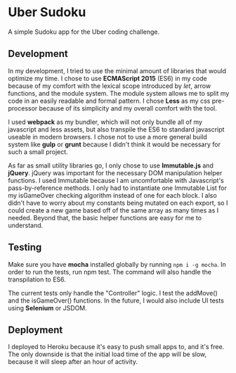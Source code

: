 # Uber Sudoku

A simple Sudoku app for the Uber coding challenge.

## Development

In my development, I tried to use the minimal amount of libraries that would optimize my time. I chose to use **ECMAScript 2015** (ES6) in my code because of my comfort with the lexical scope introduced by *let*, arrow functions, and the module system. The module system allows me to split my code in an easily readable and formal pattern. I chose **Less** as my css pre-processor because of its simplicity and my overall comfort with the tool.

I used **webpack** as my bundler, which will not only bundle all of my javascript and less assets, but also transpile the ES6 to standard javascript useable in modern browsers. I chose not to use a more general build system like **gulp** or **grunt** because I didn't think it would be necessary for such a small project.

As far as small utility libraries go, I only chose to use **Immutable.js** and **jQuery**. jQuery was important for the necessary DOM manipulation helper functions. I used Immutable because I am uncomfortable with Javascript's pass-by-reference methods. I only had to instantiate one Immutable List for my isGameOver checking algorithm instead of one for each block. I also didn't have to worry about my constants being mutated on each export, so I could create a new game based off of the same array as many times as I needed. Beyond that, the basic helper functions are easy for me to understand.

## Testing

Make sure you have **mocha** installed globally by running ```npm i -g mocha```. In order to run the tests, run npm test. The command will also handle the transpilation to ES6.

The current tests only handle the "Controller" logic. I test the addMove() and the isGameOver() functions. In the future, I would also include UI tests using **Selenium** or JSDOM.

## Deployment

I deployed to Heroku because it's easy to push small apps to, and it's free. The only downside is that the initial load time of the app will be slow, because it will sleep after an hour of activity. 